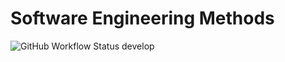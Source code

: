 # Software Engineering Methods
![GitHub Workflow Status develop](https://img.shields.io/github/workflow/status/PaPaMyintAung03/sem/master.yml/develop?style=flat-square)
